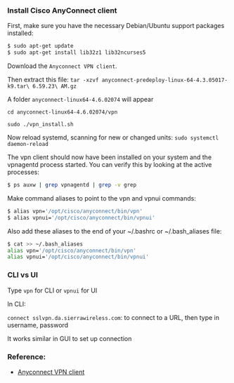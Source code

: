 ### Install Cisco AnyConnect client

First, make sure you have the necessary Debian/Ubuntu support packages installed:

```sh
$ sudo apt-get update
$ sudo apt-get install lib32z1 lib32ncurses5
```

Download the ``Anyconnect VPN client``.

Then extract this file:  ``tar -xzvf anyconnect-predeploy-linux-64-4.3.05017-k9.tar\ 6.59.23\ AM.gz``

A folder ``anyconnect-linux64-4.6.02074`` will appear 

``cd anyconnect-linux64-4.6.02074/vpn``

``sudo ./vpn_install.sh``

Now reload systemd, scanning for new or changed units: ``sudo systemctl daemon-reload``

The vpn client should now have been installed on your system and the vpnagentd process started. You can verify this by looking at the active processes:

```sh
$ ps auxw | grep vpnagentd | grep -v grep
```

Make command aliases to point to the vpn and vpnui commands:

```sh
$ alias vpn='/opt/cisco/anyconnect/bin/vpn'
$ alias vpnui='/opt/cisco/anyconnect/bin/vpnui'
```

Also add these aliases to the end of your ~/.bashrc or ~/.bash_aliases file:

```sh
$ cat >> ~/.bash_aliases
alias vpn='/opt/cisco/anyconnect/bin/vpn'
alias vpnui='/opt/cisco/anyconnect/bin/vpnui'
```

### CLI vs UI

Type ``vpn`` for CLI or ``vpnui`` for UI

In CLI:

``connect sslvpn.da.sierrawireless.com``: to connect to a URL, then type in username, password

It works similar in GUI to set up connection

### Reference:

* [Anyconnect VPN client](https://www.socsci.uci.edu/~jstern/uci_vpn_ubuntu/)